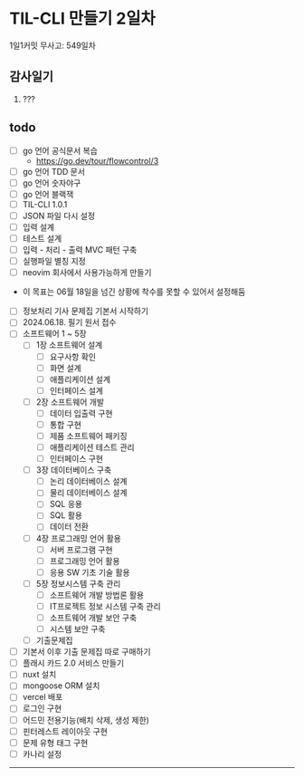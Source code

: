 # TIL-CLI 만들기 2일차

1일1커밋 무사고: 549일차

## 감사일기

1. ???

## todo

- [ ] go 언어 공식문서 복습
  - https://go.dev/tour/flowcontrol/3
- [ ] go 언어 TDD 문서
- [ ] go 언어 숫자야구
- [ ] go 언어 블랙잭
- [ ] TIL-CLI 1.0.1
- [ ] JSON 파일 다시 설정
- [ ] 입력 설계
- [ ] 테스트 설계
- [ ] 입력 - 처리 - 출력 MVC 패턴 구축
- [ ] 실행파일 별칭 지정
- [ ] neovim 회사에서 사용가능하게 만들기
- 이 목표는 06월 18일을 넘긴 상황에 착수를 못할 수 있어서 설정해둠
- [ ] 정보처리 기사 문제집 기본서 시작하기
- [ ] 2024.06.18. 필기 원서 접수
- [ ] 소프트웨어 1 ~ 5장
  - [ ] 1장 소프트웨어 설계
    - [ ] 요구사항 확인
    - [ ] 화면 설계
    - [ ] 애플리케이션 설계
    - [ ] 인터페이스 설계
  - [ ] 2장 소프트웨어 개발
    - [ ] 데이터 입출력 구현
    - [ ] 통합 구현
    - [ ] 제품 소프트웨어 패키징
    - [ ] 애플리케이션 테스트 관리
    - [ ] 인터페이스 구현
  - [ ] 3장 데이터베이스 구축
    - [ ] 논리 데이터베이스 설계
    - [ ] 물리 데이터베이스 설계
    - [ ] SQL 응용
    - [ ] SQL 활용
    - [ ] 데이터 전환
  - [ ] 4장 프로그래밍 언어 활용
    - [ ] 서버 프로그램 구현
    - [ ] 프로그래밍 언어 활용
    - [ ] 응용 SW 기초 기술 활용
  - [ ] 5장 정보시스템 구축 관리
    - [ ] 소프트웨어 개발 방법론 활용
    - [ ] IT프로젝트 정보 시스템 구축 관리
    - [ ] 소프트웨어 개발 보안 구축
    - [ ] 시스템 보안 구축
  - [ ] 기출문제집
- [ ] 기본서 이후 기출 문제집 따로 구매하기
- [ ] 플래시 카드 2.0 서비스 만들기
- [ ] nuxt 설치
- [ ] mongoose ORM 설치
- [ ] vercel 배포
- [ ] 로그인 구현
- [ ] 어드민 전용기능(배치 삭제, 생성 제한)
- [ ] 핀터레스트 레이아웃 구현
- [ ] 문제 유형 태그 구현
- [ ] 카나리 설정

---
